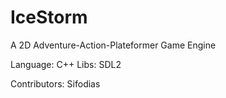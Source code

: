 # IceStorm
A 2D Adventure-Action-Plateformer Game Engine

Language: C++
Libs: SDL2

Contributors: Sifodias
